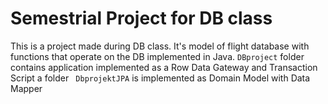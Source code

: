 # Semestrial Project for DB class

This is a project made during DB class. It's model of flight database with functions that operate on the DB implemented in Java. ```DBproject``` folder contains application implemented as a Row Data Gateway and Transaction Script a folder ``` DbprojektJPA``` is implemented as Domain Model with Data Mapper